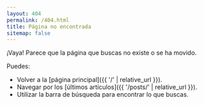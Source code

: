 ```yaml
---
layout: 404
permalink: /404.html
title: Página no encontrada
sitemap: false
---
```


¡Vaya! Parece que la página que buscas no existe o se ha movido.

Puedes:

* Volver a la [página principal]({{ '/' | relative_url }}).
* Navegar por los [últimos artículos]({{ '/posts/' | relative_url }}).
* Utilizar la barra de búsqueda para encontrar lo que buscas.
